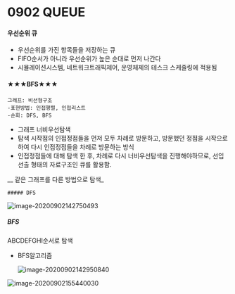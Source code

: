# 0902 QUEUE

#### 우선순위 큐

* 우선순위를 가진 항목들을 저장하는 큐
* FIFO순서가 아니라 우선순위가 높은 순대로 먼저 나간다
* 시뮬레이션시스템, 네트워크트래픽제어, 운영체제의 테스크 스케줄링에 적용됨



#### ★★★BFS★★★

```
그래프: 비선형구조
-표현방법: 인접행렬, 인접리스트
-순회: DFS, BFS
```

* 그래프 너비우선탐색
* 탐색 시작점의 인접정점들을 먼저 모두 차례로 방문하고, 방문했던 정점을 시작으로 하여 다시 인접정점들을 차례로 방문하는 방식
* 인접정점들에 대해 탐색 한 후, 차례로 다시 너비우선탐색을 진행해야하므로, 선입선출 형태의 자료구조인 큐를 활용함.



__ 같은 그래프를 다른 방법으로 탐색_

	##### DFS

![image-20200902142750493](C:\Users\kimyeunjung\AppData\Roaming\Typora\typora-user-images\image-20200902142750493.png)

##### BFS

ABCDEFGHI순서로 탐색



* BFS알고리즘

  ![image-20200902142950840](C:\Users\kimyeunjung\AppData\Roaming\Typora\typora-user-images\image-20200902142950840.png)

  

![image-20200902155440030](C:\Users\kimyeunjung\AppData\Roaming\Typora\typora-user-images\image-20200902155440030.png)